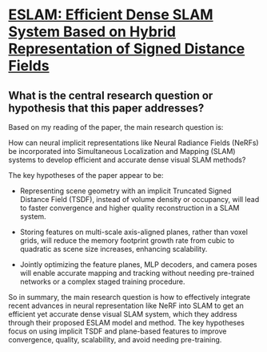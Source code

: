 # [ESLAM: Efficient Dense SLAM System Based on Hybrid Representation of   Signed Distance Fields](https://arxiv.org/abs/2211.11704)

## What is the central research question or hypothesis that this paper addresses?

 Based on my reading of the paper, the main research question is: 

How can neural implicit representations like Neural Radiance Fields (NeRFs) be incorporated into Simultaneous Localization and Mapping (SLAM) systems to develop efficient and accurate dense visual SLAM methods?

The key hypotheses of the paper appear to be:

- Representing scene geometry with an implicit Truncated Signed Distance Field (TSDF), instead of volume density or occupancy, will lead to faster convergence and higher quality reconstruction in a SLAM system.

- Storing features on multi-scale axis-aligned planes, rather than voxel grids, will reduce the memory footprint growth rate from cubic to quadratic as scene size increases, enhancing scalability. 

- Jointly optimizing the feature planes, MLP decoders, and camera poses will enable accurate mapping and tracking without needing pre-trained networks or a complex staged training procedure.

So in summary, the main research question is how to effectively integrate recent advances in neural representation like NeRF into SLAM to get an efficient yet accurate dense visual SLAM system, which they address through their proposed ESLAM model and method. The key hypotheses focus on using implicit TSDF and plane-based features to improve convergence, quality, scalability, and avoid needing pre-training.

